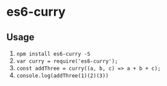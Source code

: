 # es6-curry

## Usage

1. `npm install es6-curry -S`
2. `var curry = require('es6-curry');`
3. `const addThree = curry((a, b, c) => a + b + c);`
4. `console.log(addThree(1)(2)(3))`

